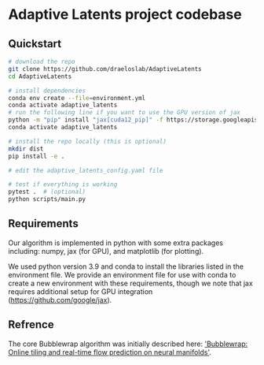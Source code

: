 # Adaptive Latents project codebase

## Quickstart
```bash
# download the repo
git clone https://github.com/draeloslab/AdaptiveLatents
cd AdaptiveLatents

# install dependencies
conda env create --file=environment.yml
conda activate adaptive_latents
# run the following line if you want to use the GPU version of jax
python -m "pip" install "jax[cuda12_pip]" -f https://storage.googleapis.com/jax-releases/jax_cuda_releases.html
conda activate adaptive_latents

# install the repo locally (this is optional)
mkdir dist
pip install -e .

# edit the adaptive_latents_config.yaml file

# test if everything is working
pytest .  # (optional)
python scripts/main.py
```


## Requirements
Our algorithm is implemented in python with some extra packages including: numpy, jax (for GPU), and matplotlib (for plotting). 

We used python version 3.9 and conda to install the libraries listed in the environment file. 
We provide an environment file for use with conda to create a new environment with these requirements, though we note that jax requires additional setup for GPU integration (https://github.com/google/jax). 



## Refrence
The core Bubblewrap algorithm was initially described here: ['Bubblewrap: Online tiling and real-time flow prediction on neural manifolds'](https://proceedings.neurips.cc/paper/2021/hash/307eb8ee16198da891c521eca21464c1-Abstract.html).
